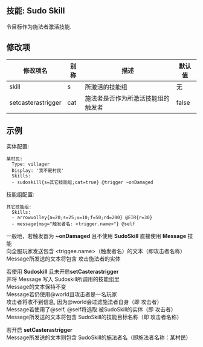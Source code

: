 技能: Sudo Skill
--------------------------

令目标作为施法者激活技能.

修改项
----------

| 修改项名 | 别称    | 描述                                                                                                    | 默认值 |
|-----------|------------|----------------------------------------------------------------------------------------------------------------|---------------|
| skill | s | 所激活的技能组 | 无 |
| setcasterastrigger | cat | 施法者是否作为所激活技能组的触发者 | false |

示例
-------

实体配置:

    某村民:
      Type: villager
      Display: '我不是村民'
      Skills:
      - sudoskill{s=其它技能组;cat=true} @trigger ~onDamaged

技能组配置:

    其它技能组:
      Skills:
      - arrowvolley{a=20;s=25;v=10;f=50;rd=200} @EIR{r=30}
      - message{msg="触发者名: <trigger.name>"} @self

  一般地，若触发器为 **~onDamaged** 
  且不使用 **SudoSkill** 直接使用 **Message** 技能  
  向全服玩家发送包含 <triggee.name>（触发者名）的文本（即攻击者名称） 
  Message所发送的文本将包含 攻击施法者的实体  
 
  若使用 **Sudoskill** 且未开启**setCasterastrigger**  
  并将 Message 写入 Sudoskill所调用的技能组里  
  Message的文本保持不变   
  Message若仍使用@world且攻击者是一名玩家  
  攻击者将收不到信息, 因为@world会过滤施法者自身（即 攻击者）  
  Message若使用了@self, @self将选取 被SudoSkill的实体（即 攻击者） 
  Message所发送的文本将包含 SudoSkill的技能目标名称（即 攻击者名称）  

  若开启 **setCasterastrigger**  
  Message所发送的文本则包含 SudoSkill的施法者名（即施法者名称：某村民）  